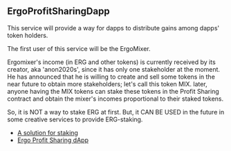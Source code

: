 ## ErgoProfitSharingDapp

This service will provide a way for dapps to distribute gains among dapps' token holders.

The first user of this service will be the ErgoMixer. 

Ergomixer's income (in ERG and other tokens) is currently received by its creator, aka 'anon2020s', since it has only one stakeholder at the moment. He has announced that he is willing to create and sell some tokens in the near future to obtain more stakeholders; let's call this token MIX. later, anyone having the MIX tokens can stake these tokens in the Profit Sharing contract and obtain the mixer's incomes proportional to their staked tokens.

So, it is NOT a way to stake ERG at first. But, it CAN BE USED in the future in some creative services to provide ERG-staking.

- [A solution for staking](https://www.ergoforum.org/t/a-solution-for-staking/1057)
- [Ergo Profit Sharing dApp](https://github.com/mhssamadani/ErgoProfitSharingDapp)


